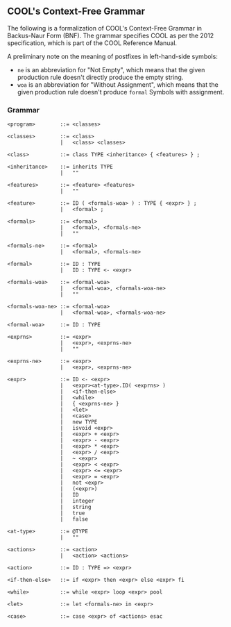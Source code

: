 ## COOL's Context-Free Grammar

The following is a formalization of COOL's Context-Free Grammar in Backus-Naur Form (BNF). The grammar specifies COOL as per the 2012 specification, which is part of the COOL Reference Manual.

A preliminary note on the meaning of postfixes in left-hand-side symbols:

  * `ne` is an abbreviation for "Not Empty", which means that the given production rule doesn't directly produce the empty string.
  * `woa` is an abbreviation for "Without Assignment", which means that the given production rule doesn't produce `formal` Symbols with assignment.

### Grammar

```bnf
<program>        ::= <classes>

<classes>        ::= <class>
                 |   <class> <classes>

<class>          ::= class TYPE <inheritance> { <features> } ;

<inheritance>    ::= inherits TYPE
                 |   ""

<features>       ::= <feature> <features>
                 |   ""

<feature>        ::= ID ( <formals-woa> ) : TYPE { <expr> } ;
                 |   <formal> ;

<formals>        ::= <formal>
                 |   <formal>, <formals-ne>
                 |   ""
                
<formals-ne>     ::= <formal>
                 |   <formal>, <formals-ne>

<formal>         ::= ID : TYPE
                 |   ID : TYPE <- <expr>

<formals-woa>    ::= <formal-woa>
                 |   <formal-woa>, <formals-woa-ne>
                 |   ""

<formals-woa-ne> ::= <formal-woa>
                 |   <formal-woa>, <formals-woa-ne>

<formal-woa>     ::= ID : TYPE

<exprns>         ::= <expr>
                 |   <expr>, <exprns-ne>
                 |   ""

<exprns-ne>      ::= <expr>
                 |   <expr>, <exprns-ne>

<expr>           ::= ID <- <expr>
                 |   <expr><at-type>.ID( <exprns> )
                 |   <if-then-else>
                 |   <while>
                 |   { <exprns-ne> }
                 |   <let>
                 |   <case>
                 |   new TYPE
                 |   isvoid <expr>
                 |   <expr> + <expr>
                 |   <expr> - <expr>
                 |   <expr> * <expr>
                 |   <expr> / <expr>
                 |   ~ <expr>
                 |   <expr> < <expr>
                 |   <expr> <= <expr>
                 |   <expr> = <expr>
                 |   not <expr>
                 |   (<expr>)
                 |   ID
                 |   integer
                 |   string
                 |   true
                 |   false

<at-type>        ::= @TYPE
                 |   ""

<actions>        ::= <action>
                 |   <action> <actions>

<action>         ::= ID : TYPE => <expr>

<if-then-else>   ::= if <expr> then <expr> else <expr> fi

<while>          ::= while <expr> loop <expr> pool

<let>            ::= let <formals-ne> in <expr>

<case>           ::= case <expr> of <actions> esac
```


